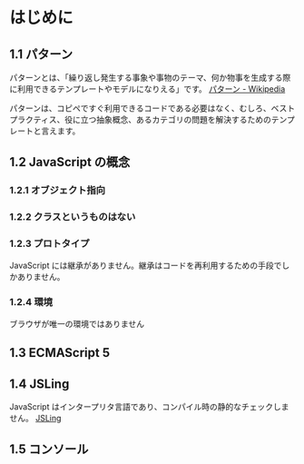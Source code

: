 # はじめに

## 1.1 パターン

パターンとは、「繰り返し発生する事象や事物のテーマ、何か物事を生成する際に利用できるテンプレートやモデルになりえる」です。
[パターン - Wikipedia](https://ja.wikipedia.org/wiki/%E3%83%91%E3%82%BF%E3%83%BC%E3%83%B3)

パターンは、コピペですぐ利用できるコードである必要はなく、むしろ、ベストプラクティス、役に立つ抽象概念、あるカテゴリの問題を解決するためのテンプレートと言えます。


## 1.2 JavaScript の概念

### 1.2.1 オブジェクト指向

### 1.2.2 クラスというものはない

### 1.2.3 プロトタイプ

JavaScript には継承がありません。継承はコードを再利用するための手段でしかありません。

### 1.2.4 環境

ブラウザが唯一の環境ではありません


## 1.3 ECMAScript 5

## 1.4 JSLing

JavaScript はインタープリタ言語であり、コンパイル時の静的なチェックしません。
[JSLing](http://jslint.com)


## 1.5 コンソール

